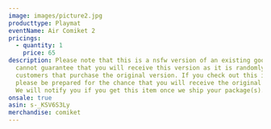 ```yaml
---
image: images/picture2.jpg
producttype: Playmat
eventName: Air Comiket 2
pricings:
  - quantity: 1
    price: 65
description: Please note that this is a nsfw version of an existing good, we
  cannot guarantee that you will receive this version as it is randomly given to
  customers that purchase the original version. If you check out this item,
  please be prepared for the chance that you will receive the original version.
  We will notify you if you get this item once we ship your package(s).
onsale: true
asin: s-_KSV6S3Ly
merchandise: comiket
---
```

